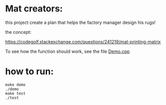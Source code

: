 
# Mat creators:
this project create a plan that helps the factory manager design his rugs! 

the concept:

https://codegolf.stackexchange.com/questions/241219/mat-printing-matrix

To see how the function should work, see the file [Demo.cpp](Demo.cpp)


# how to run:
<div dir='ltr'>

    make demo
    ./demo
	make test
    ./test

</div>

